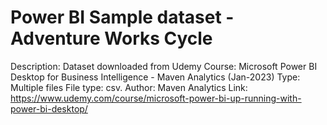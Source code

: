 # Power BI Sample dataset - Adventure Works Cycle

Description: Dataset downloaded from Udemy Course: Microsoft Power BI Desktop for Business Intelligence - Maven Analytics (Jan-2023)
Type: Multiple files 
File type: csv.
Author: Maven Analytics
Link: https://www.udemy.com/course/microsoft-power-bi-up-running-with-power-bi-desktop/
